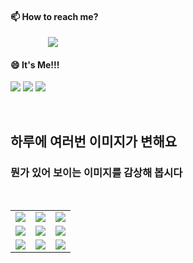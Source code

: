 #### 📫 How to reach me?
<a href="mailto:thquddnr123@gmail.com">
    <img 
        src="https://img.shields.io/badge/Gmail-d14836?style=flat-square&logo=Gmail&logoColor=white&link=mailto:thquddnr123@gmail.com"
        style="height : auto; margin-left : 60px; margin-right : 60px;"/>
</a>

#### 😄 It's Me!!!

<a href="https://cybecho.notion.site/SBU-s-Archives-854ccd3338c2456a867956f26143998a" target="_blank"><img src="https://img.shields.io/badge/Portfolio-303030?style=for-the-badge&logo=Notion&logoColor=white"/></a>
<a href="https://www.instagram.com/junk_warrior_vintage/" target="_blank"><img src="https://img.shields.io/badge/@junk_warrir_vintage-E4405F?style=for-the-badge&logo=Instagram&logoColor=white"/></a>
<a href="https://www.behance.net/thquddnr125654" target="_blank"><img src="https://img.shields.io/badge/Behance-1769FF?style=for-the-badge&logo=Behance&logoColor=white"/></a>

</br>

## 하루에 여러번 이미지가 변해요
### 뭔가 있어 보이는 이미지를 감상해 봅시다

<!--
마크업 바로보기 사이트
https://dillinger.io/ 
-->
 <br/> <table>
<tr>
<td><img src='https://www.random-art.org/img/large/416223.jpg'></td>
<td><img src='https://www.random-art.org/img/large/415990.jpg'></td>
<td><img src='https://www.random-art.org/img/large/417170.jpg'></td>
</tr>
<tr>
<td><img src='https://www.random-art.org/img/large/415608.jpg'></td>
<td><img src='https://www.random-art.org/img/large/416018.jpg'></td>
<td><img src='https://www.random-art.org/img/large/416641.jpg'></td>
</tr>
<tr>
<td><img src='https://www.random-art.org/img/large/416182.jpg'></td>
<td><img src='https://www.random-art.org/img/large/415622.jpg'></td>
<td><img src='https://www.random-art.org/img/large/416387.jpg'></td>
</tr>
</table>
